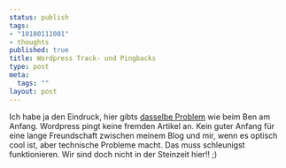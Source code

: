 ```yaml
--- 
status: publish
tags: 
- "10100111001"
- thoughts
published: true
title: Wordpress Track- und Pingbacks
type: post
meta: 
  tags: ""
layout: post
---
```

Ich habe ja den Eindruck, hier gibts <a href="http://www.chi-mail.de/index.php?p=11">dasselbe Problem</a> wie beim Ben am Anfang. Wordpress pingt keine fremden Artikel an. Kein guter Anfang für eine lange Freundschaft zwischen meinem Blog und mir, wenn es optisch cool ist, aber technische Probleme macht. Das muss schleunigst funktionieren. Wir sind doch nicht in der Steinzeit hier!! ;)
